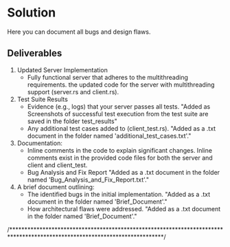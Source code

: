 # Solution

Here you can document all bugs and design flaws.
## Deliverables

1. Updated Server Implementation
   - Fully functional server that adheres to the multithreading requirements.
            the updated code for the server with multithreading support (server.rs and client.rs).
2. Test Suite Results
   - Evidence (e.g., logs) that your server passes all tests.
            "Added as Screenshots of successful test execution from the test suite are saved in the folder test_results"
   - Any additional test cases added to (client_test.rs).
            "Added as a .txt document in the folder named 'additional_test_cases.txt'."
3. Documentation:
   - Inline comments in the code to explain significant changes.
            Inline comments exist in the provided code files for both the server and client and client_test.
   - Bug Analysis and Fix Report
            "Added as a .txt document in the folder named 'Bug_Analysis_and_Fix_Report.txt'."
4. A brief document outlining:
   - The identified bugs in the initial implementation.
            "Added as a .txt document in the folder named 'Brief_Document'."
   - How architectural flaws were addressed.
            "Added as a .txt document in the folder named 'Brief_Document'."

/***************************************************************************************************************************/
